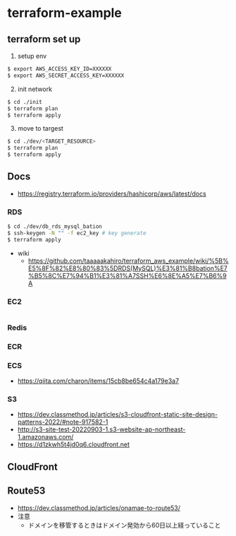 # terraform-example

## terraform set up
1.  setup env
```sh
$ export AWS_ACCESS_KEY_ID=XXXXXX
$ export AWS_SECRET_ACCESS_KEY=XXXXXX
```

2. init network
```sh
$ cd ./init
$ terraform plan
$ terraform apply  
```

3. move to targest
```sh
$ cd ./dev/<TARGET_RESOURCE>
$ terraform plan
$ terraform apply
```

## Docs
 - https://registry.terraform.io/providers/hashicorp/aws/latest/docs

### RDS
```sh
$ cd ./dev/db_rds_mysql_bation
$ ssh-keygen -N "" -f ec2_key # key generate
$ terraform apply
```
- wiki
    - https://github.com/taaaaakahiro/terraform_aws_example/wiki/%5B%E5%8F%82%E8%80%83%5DRDS(MySQL)%E3%81%B8bation%E7%B5%8C%E7%94%B1%E3%81%A7SSH%E6%8E%A5%E7%B6%9A

### EC2
```sh
```

### Redis

### ECR

### ECS
 - https://qiita.com/charon/items/15cb8be654c4a179e3a7  
 
### S3
- https://dev.classmethod.jp/articles/s3-cloudfront-static-site-design-patterns-2022/#note-917582-1  
- http://s3-site-test-20220903-1.s3-website-ap-northeast-1.amazonaws.com/  
- https://d1zkwh5t4jd0q6.cloudfront.net  

## CloudFront


## Route53
 - https://dev.classmethod.jp/articles/onamae-to-route53/
 - 注意
    - ドメインを移管するときはドメイン発効から60日以上経っていること

